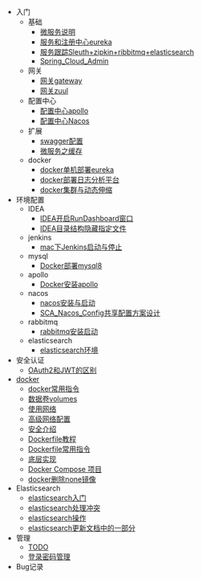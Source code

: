 
- 入门
  - 基础
    - [微服务说明](/入门/微服务说明.md)
    - [服务和注册中心eureka](/入门/服务和注册中心eureka.md)
    - [服务跟踪Sleuth+zipkin+ribbitmq+elasticsearch](/入门/服务跟踪Sleuth+zipkin+ribbitmq+elasticsearch.md)
    - [Spring_Cloud_Admin](/入门/Spring_Cloud_Admin.md)
  - 网关
    - [网关gateway](/入门/网关gateway.md)
    - [网关zuul](/入门/zuul.md)
  - 配置中心
    - [配置中心apollo](/入门/配置中心apollo.md)
    - [配置中心Nacos](/入门/配置中心Nacos.md)
  - 扩展
    - [swagger配置](/入门/swagger配置.md)
    - [微服务之缓存](/入门/微服务之缓存.md)
  - docker
    - [docker单机部署eureka](/入门/docker单机部署eureka.md)
    - [docker部署日志分析平台](/入门/docker部署日志分析平台.md)
    - [docker集群与动态伸缩](/入门/docker集群与动态伸缩.md)
- 环境配置
  - IDEA
    - [IDEA开启RunDashboard窗口](/环境配置/idea/IDEA开启RunDashboard窗口.md)
    - [IDEA目录结构隐藏指定文件](/环境配置/idea/IDEA目录结构隐藏指定文件.md)
  - jenkins
    - [mac下Jenkins启动与停止](/环境配置/jenkins/mac下Jenkins启动与停止.md)
  - mysql
    - [Docker部署mysql8](/环境配置/mysql/Docker部署mysql8.md)
  - apollo
    - [Docker安装apollo](/环境配置/apollo/Docker安装apollo.md)
  - nacos
    - [nacos安装与启动](/环境配置/nacos/nacos安装与启动.md)
    - [SCA_Nacos_Config共享配置方案设计](/环境配置/nacos/SCA_Nacos_Config共享配置方案设计.md)
  - rabbitmq
    - [rabbitmq安装启动](/环境配置/rabbitmq/rabbitmq安装启动.md)
  - elasticsearch
    - [elasticsearch环境](/环境配置/elasticsearch/elasticsearch环境.md)
- 安全认证
  - [OAuth2和JWT的区别](/安全认证/OAuth2和JWT的区别.md)
- [docker](/docker/README.md)
  - [docker常用指令](/docker/docker常用指令.md)
  - [数据卷volumes](/docker/数据卷volumes.md)
  - [使用网络](/docker/使用网络.md)
  - [高级网络配置](/docker/高级网络配置.md)
  - [安全介绍](/docker/安全介绍.md)
  - [Dockerfile教程](/docker/Dockerfile教程.md)
  - [Dockerfile常用指令](/docker/Dockerfile常用指令.md)
  - [底层实现](/docker/底层实现.md)
  - [Docker Compose 项目](/docker/Docker-Compose项目.md)
  - [docker删除none镜像](/docker/docker删除none镜像.md)
- Elasticsearch
  - [elasticsearch入门](/Elasticsearch/elasticsearch入门.md)
  - [elasticsearch处理冲突](/Elasticsearch/elasticsearch处理冲突.md)
  - [elasticsearch操作](/Elasticsearch/elasticsearch操作.md)
  - [elasticsearch更新文档中的一部分](/Elasticsearch/elasticsearch更新文档中的一部分.md)
- 管理
  - [TODO](/管理/TODO.md)
  - [登录密码管理](/管理/登录密码管理.md)
- Bug记录
